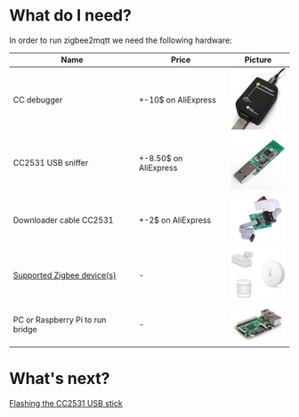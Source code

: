 # What do I need?
In order to run zigbee2mqtt we need the following hardware:

| Name | Price | Picture |
| ------------- | ------------- | ------------- |
| CC debugger | +-10$ on AliExpress | ![CC debugger](../images/cc_debugger.jpg) |
| CC2531 USB sniffer | +-8.50$ on AliExpress | ![CC2531 USB sniffer](../images/cc2531.jpg) |
| Downloader cable CC2531 | +-2$ on AliExpress | ![Downloader cable CC2531](../images/downloader_cable.png) |
| [Supported Zigbee device(s)](https://github.com/Koenkk/zigbee2mqtt/wiki/Supported-devices) | - | ![Zigbee devices](../images/xiaomi_sensors.jpg) |
| PC or Raspberry Pi to run bridge | - | ![Raspberry Pi](../images/pi.jpg) |

# What's next?
[Flashing the CC2531 USB stick](flashing_the_cc2531.md)